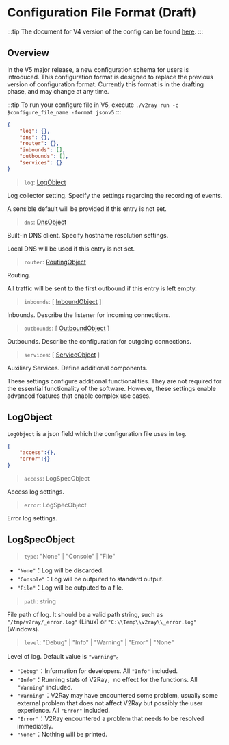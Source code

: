 # Configuration File Format (Draft)

:::tip
The document for V4 version of the config can be found [here](/en_US/config/overview.md).
:::

## Overview

In the V5 major release, a new configuration schema for users is introduced. This configuration format is designed to replace the previous version of configuration format. Currently this format is in the drafting phase, and may change at any time.

:::tip
To run your configure file in V5, execute `./v2ray run -c $configure_file_name -format jsonv5`
:::

```json
{
    "log": {},
    "dns": {},
    "router": {},
    "inbounds": [],
    "outbounds": [],
    "services": {}
}
```

> `log`: [LogObject](#logobject)

Log collector setting. Specify the settings regarding the recording of events.

A sensible default will be provided if this entry is not set.

> `dns`: [DnsObject](dns.md)

Built-in DNS client. Specify hostname resolution settings.

Local DNS will be used if this entry is not set.

> `router`: [RoutingObject](router.md)

Routing.

All traffic will be sent to the first outbound if this entry is left empty.

> `inbounds`: \[ [InboundObject](inbound.md) \]

Inbounds. Describe the listener for incoming connections.

> `outbounds`: \[ [OutboundObject](outbound.md) \]

Outbounds. Describe the configuration for outgoing connections.

> `services`: \[ [ServiceObject](service.md) \]

Auxiliary Services. Define additional components.

These settings configure additional functionalities.
They are not required for the essential functionality of the software. However, these settings enable advanced features that enable complex use cases.

## LogObject

`LogObject` is a json field which the configuration file uses in `log`.

```json
{
    "access":{},
    "error":{}
}
```

> `access`: LogSpecObject

Access log settings.

> `error`: LogSpecObject

Error log settings.

## LogSpecObject

> `type`: "None" | "Console" | "File"

* `"None"`：Log will be discarded.
* `"Console"`：Log will be outputed to standard output.
* `"File"`：Log will be outputed to a file.

> `path`: string

File path of log. It should be a valid path string, such as `"/tmp/v2ray/_error.log"` (Linux) or `"C:\\Temp\\v2ray\\_error.log"` (Windows).

> `level`: "Debug" | "Info" | "Warning" | "Error" | "None"

Level of log. Default value is `"warning"`。

* `"Debug"`：Information for developers. All `"Info"` included.
* `"Info"`：Running stats of V2Ray，no effect for the functions. All `"Warning"` included.
* `"Warning"`：V2Ray may have encountered some problem, usually some external problem that does not affect V2Ray but possibly the user experience. All `"Error"` included.
* `"Error"`：V2Ray encountered a problem that needs to be resolved immediately.
* `"None"`：Nothing will be printed.
